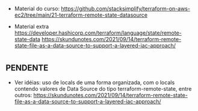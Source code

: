 


- Material do curso:
<https://github.com/stacksimplify/terraform-on-aws-ec2/tree/main/21-terraform-remote-state-datasource>


- Material extra
<https://developer.hashicorp.com/terraform/language/state/remote-state-data>
<https://skundunotes.com/2021/09/14/terraform-remote-state-file-as-a-data-source-to-support-a-layered-iac-approach/>



# ##############################################################################################################################
## PENDENTE
- Ver idéias:
uso de locals de uma forma organizada, com o locals contendo valores de  Data Source do tipo terraform-remote-state, entre outros:
<https://skundunotes.com/2021/09/14/terraform-remote-state-file-as-a-data-source-to-support-a-layered-iac-approach/>